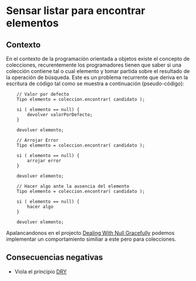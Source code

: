 # Sensar listar para encontrar elementos

## Contexto

En el contexto de la programación orientada a objetos existe el concepto de colecciones, recurentemente los programadores tienen que saber si una colección contiene tal o cual elemento y tomar partida sobre el resultado de la operación de búsqueda. Este es un problema recurrente que deriva en la escritura de código tal como se muestra a continuación (pseudo-código):

```
    // Valor por defecto
    Tipo elemento = coleccion.encontrar( candidato );

    si ( elemento == null) {
        devolver valorPorDefecto;
    }

    devolver elemento;
```
        
```
    // Arrojar Error
    Tipo elemento = coleccion.encontrar( candidato );

    si ( elemento == null) {
        arrojar error
    }

    devolver elemento;
```
        
```
    // Hacer algo ante la ausencia del elemento
    Tipo elemento = coleccion.encontrar( candidato );

    si ( elemento == null) {
        hacer algo
    }

    devolver elemento;
```

Apalancandonos en el projecto [Dealing With Null Gracefully][dealingWithNull] podemos implementar un comportamiento similiar a este pero para colecciones.

## Consecuencias negativas

- Viola el principio [DRY](https://en.wikipedia.org/wiki/Don%27t_repeat_yourself)



[dealingWithNull]: ../dealingWithNull
